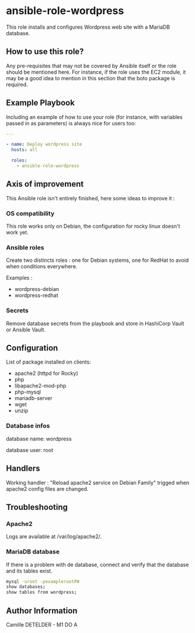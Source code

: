 ansible-role-wordpress
=========

This role installs and configures Wordpress web site with a MariaDB database. 

How to use this role?
------------

Any pre-requisites that may not be covered by Ansible itself or the role should be mentioned here. For instance, if the role uses the EC2 module, it may be a good idea to mention in this section that the boto package is required.

Example Playbook
----------------

Including an example of how to use your role (for instance, with variables passed in as parameters) is always nice for users too:
```yaml
---

- name: Deploy wordpress site
  hosts: all 

  roles:
    - ansible-role-wordpress
```



Axis of improvement
-------

This Ansible role isn't entirely finished, here some ideas to improve it :

### OS compatibility
This role works only on Debian, the configuration for rocky linux doesn't work yet.

### Ansible roles
Create two distincts roles : one for Debian systems, one for RedHat to avoid when conditions everywhere.

Examples : 
  - wordpress-debian
  - wordpress-redhat

### Secrets
Remove database secrets from the playbook and store in HashiCorp Vault or Ansible Vault.

Configuration
------------

List of package installed on clients: 
- apache2 (httpd for Rocky)
- php 
- libapache2-mod-php 
- php-mysql 
- mariadb-server 
- wget 
- unzip 

### Database infos 
database name: wordpress

database user: root 

Handlers
------------------
Working handler : "Reload apache2 service on Debian Family" trigged when apache2 config files are changed.

Troubleshooting
--------------
### Apache2

Logs are available at /var/log/apache2/.


### MariaDB database
If there is a problem with de database, connect and verify that the database and its tables exist.

```bash 
mysql -uroot -pexamplerootPW
show databases;
show tables from wordpress;
```

Author Information
------------------

Camille DETELDER - M1 DO A